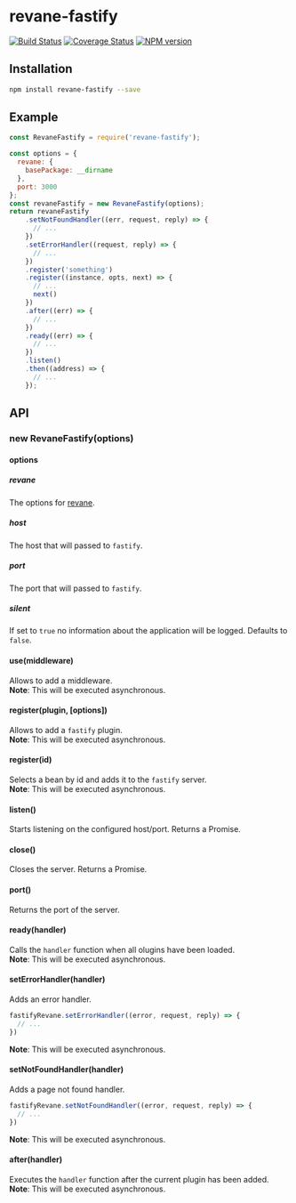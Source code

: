 # revane-fastify

[![Build Status](https://travis-ci.org/SerayaEryn/revane-fastify.svg?branch=master)](https://travis-ci.org/SerayaEryn/revane-fastify)
[![Coverage Status](https://coveralls.io/repos/github/SerayaEryn/revane-fastify/badge.svg?branch=master)](https://coveralls.io/github/SerayaEryn/revane-fastify?branch=master) 
[![NPM version](https://img.shields.io/npm/v/revane-fastify.svg?style=flat)](https://www.npmjs.com/package/revane-fastify)

## Installation

```bash
npm install revane-fastify --save
```

## Example

```js
const RevaneFastify = require('revane-fastify');

const options = {
  revane: {
    basePackage: __dirname
  },
  port: 3000
};
const revaneFastify = new RevaneFastify(options);
return revaneFastify
    .setNotFoundHandler((err, request, reply) => {
      // ...
    })
    .setErrorHandler((request, reply) => {
      // ...
    })
    .register('something')
    .register((instance, opts, next) => {
      // ...
      next()
    })
    .after((err) => {
      // ...
    })
    .ready((err) => {
      // ...
    })
    .listen()
    .then((address) => {
      // ...
    });
```

## API

### new RevaneFastify(options)

#### options

##### revane
The options for [revane](https://github.com/SerayaEryn/revane).

##### host
The host that will passed to `fastify`.

##### port
The port that will passed to `fastify`.

##### silent

If set to `true` no information about the application will be logged. Defaults to `false`.

#### use(middleware)

Allows to add a middleware.<br>
**Note**: This will be executed asynchronous.

#### register(plugin, [options])
Allows to add a `fastify` plugin.<br>
**Note**: This will be executed asynchronous.
#### register(id)
Selects a bean by id and adds it to the `fastify` server.<br>
**Note**: This will be executed asynchronous.

#### listen()

Starts listening on the configured host/port. Returns a Promise.

#### close()

Closes the server. Returns a Promise.

#### port()
Returns the port of the server.

#### ready(handler)
Calls the `handler` function when all olugins have been loaded.<br>
**Note**: This will be executed asynchronous.

#### setErrorHandler(handler)
Adds an error handler.
```js
fastifyRevane.setErrorHandler((error, request, reply) => {
  // ...
})
```
**Note**: This will be executed asynchronous.

#### setNotFoundHandler(handler)

Adds a page not found handler.
```js
fastifyRevane.setNotFoundHandler((error, request, reply) => {
  // ...
})
```
**Note**: This will be executed asynchronous.

#### after(handler)
Executes the `handler` function after the current plugin has been added.<br>
**Note**: This will be executed asynchronous.